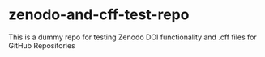 # zenodo-and-cff-test-repo
This is a dummy repo for testing Zenodo DOI functionality and .cff files for GitHub Repositories

